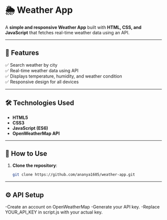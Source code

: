 # 🌦️ Weather App

A **simple and responsive Weather App** built with **HTML, CSS, and JavaScript** that fetches real-time weather data using an API.

---

## 🚀 Features
✅ Search weather by city  
✅ Real-time weather data using API  
✅ Displays temperature, humidity, and weather condition  
✅ Responsive design for all devices  

---

## 🛠️ Technologies Used
- **HTML5**
- **CSS3**
- **JavaScript (ES6)**
- **OpenWeatherMap API**

---

## 🔑 How to Use
1. **Clone the repository**:
   ```bash
   git clone https://github.com/ananya1605/weather-app.git

---
  ## ⚙️ API Setup
-Create an account on OpenWeatherMap
-Generate your API key.
-Replace YOUR_API_KEY in script.js with your actual key.
